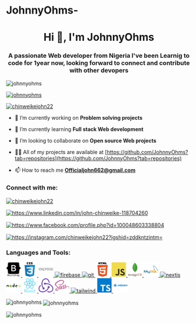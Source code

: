 # JohnnyOhms-<h1 align="center">Hi 👋, I'm JohnnyOhms</h1>

<h3 align="center">A passionate Web developer from Nigeria I've been Learnig to code for 1year now, looking forward to connect and contribute with other devopers</h3>

<p align="left"> <img src="https://komarev.com/ghpvc/?username=johnnyohms&label=Profile%20views&color=0e75b6&style=flat" alt="johnnyohms" /> </p>

<p align="left"> <a href="https://github.com/ryo-ma/github-profile-trophy"><img src="https://github-profile-trophy.vercel.app/?username=johnnyohms" alt="johnnyohms" /></a> </p>

<p align="left"> <a href="https://twitter.com/chinweikejohn22" target="blank"><img src="https://img.shields.io/twitter/follow/chinweikejohn22?logo=twitter&style=for-the-badge" alt="chinweikejohn22" /></a> </p>

- 🔭 I’m currently working on **Problem solving projects**

- 🌱 I’m currently learning **Full stack Web development**

- 👯 I’m looking to collaborate on **Open source Web projects**

- 👨‍💻 All of my projects are available at [https://github.com/JohnnyOhms?tab=repositories](https://github.com/JohnnyOhms?tab=repositories)

- 📫 How to reach me **Officialjohn662@gmail.com**

<h3 align="left">Connect with me:</h3>

<p align="left">

<a href="https://twitter.com/chinweikejohn22" target="blank"><img align="center" src="https://raw.githubusercontent.com/rahuldkjain/github-profile-readme-generator/master/src/images/icons/Social/twitter.svg" alt="chinweikejohn22" height="30" width="40" /></a>

<a href="https://linkedin.com/in/https://www.linkedin.com/in/john-chinweike-118704260" target="blank"><img align="center" src="https://raw.githubusercontent.com/rahuldkjain/github-profile-readme-generator/master/src/images/icons/Social/linked-in-alt.svg" alt="https://www.linkedin.com/in/john-chinweike-118704260" height="30" width="40" /></a>

<a href="https://fb.com/https://www.facebook.com/profile.php?id=100048603338804" target="blank"><img align="center" src="https://raw.githubusercontent.com/rahuldkjain/github-profile-readme-generator/master/src/images/icons/Social/facebook.svg" alt="https://www.facebook.com/profile.php?id=100048603338804" height="30" width="40" /></a>

<a href="https://instagram.com/https://instagram.com/chinweikejohn22?igshid=zddkntzintm=" target="blank"><img align="center" src="https://raw.githubusercontent.com/rahuldkjain/github-profile-readme-generator/master/src/images/icons/Social/instagram.svg" alt="https://instagram.com/chinweikejohn22?igshid=zddkntzintm=" height="30" width="40" /></a>

</p>

<h3 align="left">Languages and Tools:</h3>

<p align="left"> <a href="https://getbootstrap.com" target="_blank" rel="noreferrer"> <img src="https://raw.githubusercontent.com/devicons/devicon/master/icons/bootstrap/bootstrap-plain-wordmark.svg" alt="bootstrap" width="40" height="40"/> </a> <a href="https://www.w3schools.com/css/" target="_blank" rel="noreferrer"> <img src="https://raw.githubusercontent.com/devicons/devicon/master/icons/css3/css3-original-wordmark.svg" alt="css3" width="40" height="40"/> </a> <a href="https://expressjs.com" target="_blank" rel="noreferrer"> <img src="https://raw.githubusercontent.com/devicons/devicon/master/icons/express/express-original-wordmark.svg" alt="express" width="40" height="40"/> </a> <a href="https://firebase.google.com/" target="_blank" rel="noreferrer"> <img src="https://www.vectorlogo.zone/logos/firebase/firebase-icon.svg" alt="firebase" width="40" height="40"/> </a> <a href="https://git-scm.com/" target="_blank" rel="noreferrer"> <img src="https://www.vectorlogo.zone/logos/git-scm/git-scm-icon.svg" alt="git" width="40" height="40"/> </a> <a href="https://www.w3.org/html/" target="_blank" rel="noreferrer"> <img src="https://raw.githubusercontent.com/devicons/devicon/master/icons/html5/html5-original-wordmark.svg" alt="html5" width="40" height="40"/> </a> <a href="https://developer.mozilla.org/en-US/docs/Web/JavaScript" target="_blank" rel="noreferrer"> <img src="https://raw.githubusercontent.com/devicons/devicon/master/icons/javascript/javascript-original.svg" alt="javascript" width="40" height="40"/> </a> <a href="https://www.mongodb.com/" target="_blank" rel="noreferrer"> <img src="https://raw.githubusercontent.com/devicons/devicon/master/icons/mongodb/mongodb-original-wordmark.svg" alt="mongodb" width="40" height="40"/> </a> <a href="https://www.mysql.com/" target="_blank" rel="noreferrer"> <img src="https://raw.githubusercontent.com/devicons/devicon/master/icons/mysql/mysql-original-wordmark.svg" alt="mysql" width="40" height="40"/> </a> <a href="https://nextjs.org/" target="_blank" rel="noreferrer"> <img src="https://cdn.worldvectorlogo.com/logos/nextjs-2.svg" alt="nextjs" width="40" height="40"/> </a> <a href="https://nodejs.org" target="_blank" rel="noreferrer"> <img src="https://raw.githubusercontent.com/devicons/devicon/master/icons/nodejs/nodejs-original-wordmark.svg" alt="nodejs" width="40" height="40"/> </a> <a href="https://reactjs.org/" target="_blank" rel="noreferrer"> <img src="https://raw.githubusercontent.com/devicons/devicon/master/icons/react/react-original-wordmark.svg" alt="react" width="40" height="40"/> </a> <a href="https://redux.js.org" target="_blank" rel="noreferrer"> <img src="https://raw.githubusercontent.com/devicons/devicon/master/icons/redux/redux-original.svg" alt="redux" width="40" height="40"/> </a> <a href="https://sass-lang.com" target="_blank" rel="noreferrer"> <img src="https://raw.githubusercontent.com/devicons/devicon/master/icons/sass/sass-original.svg" alt="sass" width="40" height="40"/> </a> <a href="https://tailwindcss.com/" target="_blank" rel="noreferrer"> <img src="https://www.vectorlogo.zone/logos/tailwindcss/tailwindcss-icon.svg" alt="tailwind" width="40" height="40"/> </a> <a href="https://www.typescriptlang.org/" target="_blank" rel="noreferrer"> <img src="https://raw.githubusercontent.com/devicons/devicon/master/icons/typescript/typescript-original.svg" alt="typescript" width="40" height="40"/> </a> <a href="https://webpack.js.org" target="_blank" rel="noreferrer"> <img src="https://raw.githubusercontent.com/devicons/devicon/d00d0969292a6569d45b06d3f350f463a0107b0d/icons/webpack/webpack-original-wordmark.svg" alt="webpack" width="40" height="40"/> </a> </p>

<p><img align="left" src="https://github-readme-stats.vercel.app/api/top-langs?username=johnnyohms&show_icons=true&locale=en&layout=compact" alt="johnnyohms" /></p>

<p>&nbsp;<img align="center" src="https://github-readme-stats.vercel.app/api?username=johnnyohms&show_icons=true&locale=en" alt="johnnyohms" /></p>

<p><img align="center" src="https://github-readme-streak-stats.herokuapp.com/?user=johnnyohms&" alt="johnnyohms" /></p>
